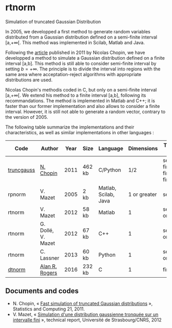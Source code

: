# rtnorm
Simulation of truncated Gaussian Distribution

In 2005, we developped a first method to generate random variables distributed from a Gaussian distribution defined on a semi-finite interval [a,+∞[. This method was implemented in Scilab, Matlab and Java.

Following the [article](http://dx.doi.org/10.1007/s11222-009-9168-1) published in 2011 by Nicolas Chopin, we have developped a method to simulate a Gaussian distribution defined on a finite interval [a,b]. This method is still able to consider semi-finite interval by setting $b = +\infty$. The principle is to divide the interval into regions with the same area where acceptation-reject algorithms with appropriate distributions are used.

Nicolas Chopin's methodis coded in C, but only on a semi-finite interval [a,+∞[. We extend his method to a finite interval [a,b], following its recommandations. The method is implemented in Matlab and C++; it is faster than our former implementation and also allows to consider a finite interval. However, it is still not able to generate a random vector, contrary to the version of 2005.

The following table summarize the implementations and their characteristics, as well as similar implementations in other languages :

| Code | Author | Year | Size | Language | Dimensions | Truncation Interval |
| ---- | ------ | ---- | ---- | -------- | ---------- | ------------------- |
| [truncgauss](http://chopin.perso.math.cnrs.fr/truncgauss.tgz) | [N. Chopin](https://nchopin.github.io/) | 2011 | 462 kb | C/Python | 1/2 | semi-finite/semi-finite or finite |
| rpnorm     | V. Mazet           | 2005 |   2 kb | Matlab, Scilab, Java | 1 or greater | semi-finite |
| rtnorm     | V. Mazet           | 2012 |  58 kb | Matlab | 1 | semi-finite or finite |
| rtnorm     | G. Dollé, V. Mazet | 2012 |  67 kb | C++ | 1 | semi-finite or finite |
| rtnorm     | C. Lassner         | 2013 |  60 kb | Python | 1 | semi-finite or finite |
| [dtnorm](https://github.com/alanrogers/dtnorm) | [Alan R. Rogers](http://content.csbs.utah.edu/~rogers/) | 2016 | 232 kb | C | 1 | finite |


## Documents and codes

* N. Chopin, « [Fast simulation of truncated Gaussian distributions](http://dx.doi.org/10.1007/s11222-009-9168-1) », Statistics and Computing 21, 2011.
* V. Mazet, « [Simulation d'une distribution gaussienne tronquée sur un intervalle fini](rtnorm.pdf) », technical report, Université de Strasbourg/CNRS, 2012

